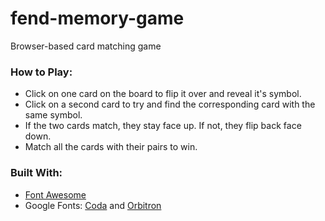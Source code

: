# fend-memory-game
Browser-based card matching game

### How to Play:
* Click on one card on the board to flip it over and reveal it's symbol.
* Click on a second card to try and find the corresponding card with the same symbol.
* If the two cards match, they stay face up. If not, they flip back face down.
* Match all the cards with their pairs to win.

### Built With:
* [Font Awesome](https://fontawesome.com/)
* Google Fonts: [Coda](https://fonts.google.com/specimen/Coda) and [Orbitron](https://fonts.google.com/specimen/Orbitron)

